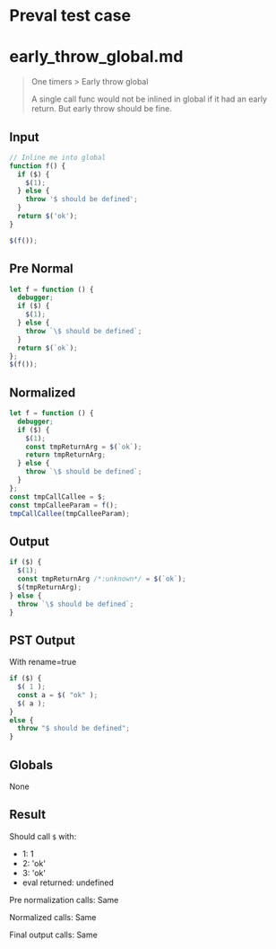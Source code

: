 # Preval test case

# early_throw_global.md

> One timers > Early throw global
>
> A single call func would not be inlined in global if it had an early return. But early throw should be fine.

## Input

`````js filename=intro
// Inline me into global
function f() {
  if ($) {
    $(1);
  } else {
    throw '$ should be defined';
  }
  return $('ok');
}

$(f());
`````

## Pre Normal


`````js filename=intro
let f = function () {
  debugger;
  if ($) {
    $(1);
  } else {
    throw `\$ should be defined`;
  }
  return $(`ok`);
};
$(f());
`````

## Normalized


`````js filename=intro
let f = function () {
  debugger;
  if ($) {
    $(1);
    const tmpReturnArg = $(`ok`);
    return tmpReturnArg;
  } else {
    throw `\$ should be defined`;
  }
};
const tmpCallCallee = $;
const tmpCalleeParam = f();
tmpCallCallee(tmpCalleeParam);
`````

## Output


`````js filename=intro
if ($) {
  $(1);
  const tmpReturnArg /*:unknown*/ = $(`ok`);
  $(tmpReturnArg);
} else {
  throw `\$ should be defined`;
}
`````

## PST Output

With rename=true

`````js filename=intro
if ($) {
  $( 1 );
  const a = $( "ok" );
  $( a );
}
else {
  throw "$ should be defined";
}
`````

## Globals

None

## Result

Should call `$` with:
 - 1: 1
 - 2: 'ok'
 - 3: 'ok'
 - eval returned: undefined

Pre normalization calls: Same

Normalized calls: Same

Final output calls: Same

